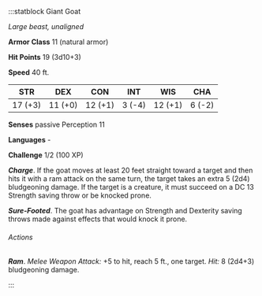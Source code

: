:::statblock Giant Goat

*Large beast, unaligned*

**Armor Class** 11 (natural armor)

**Hit Points** 19 (3d10+3)

**Speed** 40 ft.

| STR     | DEX     | CON     | INT    | WIS     | CHA    |
|---------|---------|---------|--------|---------|--------|
| 17 (+3) | 11 (+0) | 12 (+1) | 3 (-4) | 12 (+1) | 6 (-2) |

**Senses** passive Perception 11

**Languages** -

**Challenge** 1/2 (100 XP)

***Charge***. If the goat moves at least 20 feet straight toward a target and then hits it with a ram attack on the same turn, the target takes an extra 5 (2d4) bludgeoning damage. If the target is a creature, it must succeed on a DC 13 Strength saving throw or be knocked prone.

***Sure-Footed***. The goat has advantage on Strength and Dexterity saving throws made against effects that would knock it prone.

###### Actions

***Ram***. *Melee Weapon Attack:* +5 to hit, reach 5 ft., one target. *Hit:* 8 (2d4+3) bludgeoning damage.

:::
